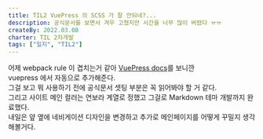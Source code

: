 ```yaml
---
title: TIL2 VuePress 의 SCSS 가 잘 안되네?...
description: 공식문서를 보면서 겨우 고쳤지만 시간을 너무 많이 버렸다 ㅠㅠ
createBy: 2022.03.08
charter: TIL 2차개발
tags: ["일지", "TIL2"]
---
```


어제 webpack rule 이 겹치는거 같아 [VuePress docs](https://vuepress.vuejs.org/config/#scss)를 보니깐  
vuepress 에서 자동으로 추가해준다.  
그걸 보고 뭐 사용하기 전에 공식문서 셋팅 부분은 꼭 읽어봐야 할 거 같다.  
그리고 사이트 메인 컬러는 연보라 계열로 정했고 그걸로 Markdown 테마 개발까지 완료했다.  
내일은 얖 옆에 네비게이션 디자인을 변경하고 추가로 메인페이지를 어떻게 꾸밀지 생각해볼거다.
